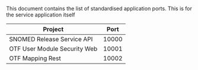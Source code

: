 This document contains the list of standardised application ports. This is for the service application itself

| Project                      | Port    |
| ---------------------------- | ------- |
| SNOMED Release Service API   | 10000   |
| OTF User Module Security Web | 10001   |
| OTF Mapping Rest             | 10002   |


